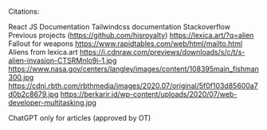 Citations:

React JS Documentation
Tailwindcss documentation
Stackoverflow
Previous projects (https://github.com/hisroyalty)
https://lexica.art/?q=alien
Fallout for weapons
https://www.rapidtables.com/web/html/mailto.html
Aliens from lexica.art
https://i.cdnraw.com/previews/downloads/s/c/t/s-alien-invasion-CTSRMnlo9i-1.jpg
https://www.nasa.gov/centers/langley/images/content/108395main_fishman300.jpg
https://cdni.rbth.com/rbthmedia/images/2020.07/original/5f0f103d85600a7d0b2c8679.jpg
https://berkarir.id/wp-content/uploads/2020/07/web-developer-multitasking.jpg

ChatGPT only for articles (approved by OT)